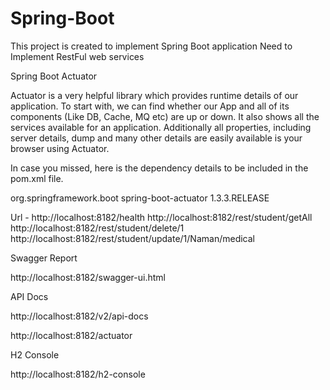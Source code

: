 # Spring-Boot

This project is created to implement Spring Boot application 
Need to Implement RestFul web services


Spring Boot Actuator

Actuator is a very helpful library which provides runtime details of our application. To start with, we can find whether our App and all of its components (Like DB, Cache, MQ etc) are up or down. It also shows all the services available for an application. Additionally all properties, including server details, dump and many other details are easily available is your browser using Actuator.

In case you missed, here is the dependency details to be included in the pom.xml file.

<dependency>
	<groupId>org.springframework.boot</groupId>
	<artifactId>spring-boot-actuator</artifactId>
	<version>1.3.3.RELEASE</version>
</dependency>

Url - http://localhost:8182/health
http://localhost:8182/rest/student/getAll
http://localhost:8182/rest/student/delete/1
http://localhost:8182/rest/student/update/1/Naman/medical

Swagger Report 

http://localhost:8182/swagger-ui.html

API Docs 

http://localhost:8182/v2/api-docs 

http://localhost:8182/actuator

H2 Console 

http://localhost:8182/h2-console

